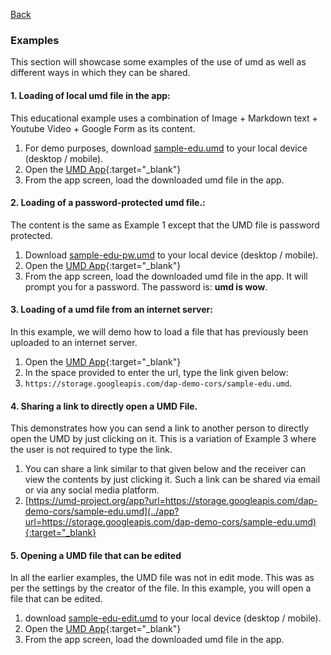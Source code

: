 [Back](./index.html)
<br/>
### Examples
This section will showcase some examples of the use of umd as well as different ways in which they can be shared.

#### 1. **Loading of local umd file in the app**:
This educational example uses a combination of Image + Markdown text + Youtube Video + Google Form as its content.

1. For demo purposes, download [sample-edu.umd]("./files/sample-edu.umd") to your local device (desktop / mobile).
2. Open the [UMD App](https://umd-project.org/app){:target="_blank"}
3. From the app screen, load the downloaded umd file in the app.

#### 2. **Loading of a password-protected umd file.**:
The content is the same as Example 1 except that the UMD file is password protected.

1. Download [sample-edu-pw.umd]("./files/sample-edu-pw.umd") to your local device (desktop / mobile).
2. Open the [UMD App](https://umd-project.org/app){:target="_blank"}
3. From the app screen, load the downloaded umd file in the app. It will prompt you for a password. The password is: **umd is wow**.

#### 3. **Loading of a umd file from an internet server**:
In this example, we will demo how to load a file that has previously been uploaded to an internet server.

1. Open the [UMD App](https://umd-project.org/app){:target="_blank"}
2. In the space provided to enter the url, type the link given below: 
3. `https://storage.googleapis.com/dap-demo-cors/sample-edu.umd`. 

#### 4. **Sharing a link to directly open a UMD File.**
This demonstrates how you can send a link to another person to directly open the UMD by just clicking on it. This is a variation of Example 3 where the user is not required to type the link.

1. You can share a link similar to that given below and the receiver can view the contents by just clicking it. Such a link can be shared via email or via any social media platform.
2. [https://umd-project.org/app?url=https://storage.googleapis.com/dap-demo-cors/sample-edu.umd](../app?url=https://storage.googleapis.com/dap-demo-cors/sample-edu.umd){:target="_blank}


#### 5. Opening a UMD file that can be edited
In all the earlier examples, the UMD file was not in edit mode. This was as per the settings by the creator of the file. In this example, you will open a file that can be edited.

1. download [sample-edu-edit.umd]("./files/sample-edu-edit.umd") to your local device (desktop / mobile).
2. Open the [UMD App](https://umd-project.org/app){:target="_blank"}
3. From the app screen, load the downloaded umd file in the app.